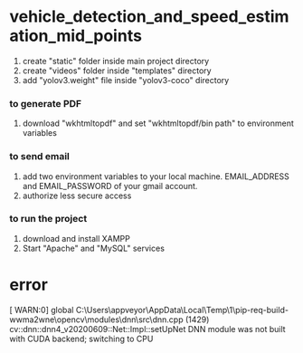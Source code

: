 # vehicle_detection_and_speed_estimation_mid_points

1. create "static" folder inside main project directory
2. create "videos" folder inside "templates" directory
3. add "yolov3.weight" file inside "yolov3-coco" directory

### to generate PDF
1. download "wkhtmltopdf" and set "wkhtmltopdf/bin path" to environment variables

### to send email
1. add two environment variables to your local machine. EMAIL_ADDRESS and EMAIL_PASSWORD of your gmail account.
2. authorize less secure access

### to run the project
1. download and install XAMPP
2. Start "Apache" and "MySQL" services

# error
[ WARN:0] global C:\Users\appveyor\AppData\Local\Temp\1\pip-req-build-wwma2wne\opencv\modules\dnn\src\dnn.cpp (1429) cv::dnn::dnn4_v20200609::Net::Impl::setUpNet DNN module was not built with CUDA backend; switching to CPU
